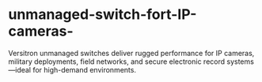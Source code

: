 # unmanaged-switch-fort-IP-cameras-
Versitron unmanaged switches deliver rugged performance for IP cameras, military deployments, field networks, and secure electronic record systems—ideal for high-demand environments.

